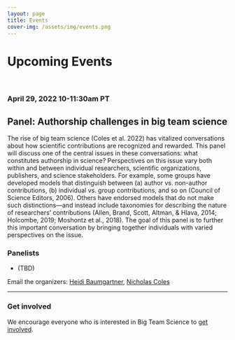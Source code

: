 ```yaml
---
layout: page
title: Events
cover-img: /assets/img/events.png
---
```



# Upcoming Events
<br>

### April 29, 2022 10-11:30am PT
## Panel: Authorship challenges in big team science

The rise of big team science (Coles et al. 2022) has vitalized conversations about how scientific contributions are recognized and rewarded. This panel will discuss one of the central issues in these conversations: what constitutes authorship in science? Perspectives on this issue vary both within and between individual researchers, scientific organizations, publishers, and science stakeholders. For example, some groups have developed models that distinguish between (a) author vs. non-author contributions, (b) individual vs. group contributions, and so on (Council of Science Editors, 2006). Others have endorsed models that do not make such distinctions—and instead include taxonomies for describing the nature of researchers’ contributions (Allen, Brand, Scott, Altman, & Hlava, 2014; Holcombe, 2019; Moshontz et al., 2018). The goal of this panel is to further this important conversation by bringing together individuals with varied perspectives on the issue.

### Panelists 
* (TBD)


Email the organizers: [Heidi Baumgartner](mailto:heidib@stanford.edu), [Nicholas Coles](ncoles@stanford.edu) 

***

<!---
# Past Events

***
--->



### Get involved
We encourage everyone who is interested in Big Team Science to [get involved]({{site.baseurl}}/get_involved/).


